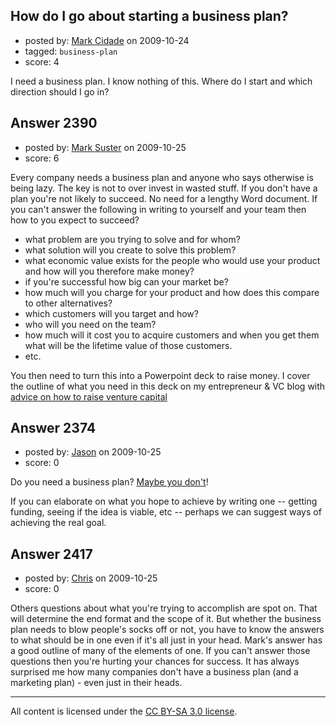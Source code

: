 ## How do I go about starting a business plan?

- posted by: [Mark Cidade](https://stackexchange.com/users/-1/6707-mark-cidade) on 2009-10-24
- tagged: `business-plan`
- score: 4

I need a business plan. I know nothing of this. Where do I start and which direction should I go in?


## Answer 2390

- posted by: [Mark Suster](https://stackexchange.com/users/-1/527-mark-suster) on 2009-10-25
- score: 6

<p>Every company needs a business plan and anyone who says otherwise is being lazy.  The key is not to over invest in wasted stuff. If you don't have a plan you're not likely to succeed. No need for a lengthy Word document.  If you can't answer the following in writing to yourself and your team then how to you expect to succeed?</p>

<ul>
<li>what problem are you trying to solve and for whom?</li>
<li>what solution will you create to solve this problem?</li>
<li>what economic value exists for the people who would use your product and how will you therefore make money?</li>
<li>if you're successful how big can your market be?</li>
<li>how much will you charge for your product and how does this compare to other alternatives?</li>
<li>which customers will you target and how?</li>
<li>who will you need on the team?</li>
<li>how much will it cost you to acquire customers and when you get them what will be the lifetime value of those customers.</li>
<li>etc.</li>
</ul>

<p>You then need to turn this into a Powerpoint deck to raise money.  I cover the outline of what you need in this deck on my entrepreneur &amp; VC blog with <a href="http://www.bothsidesofthetable.com/pitching-a-vc/">advice on how to raise venture capital</a></p>



## Answer 2374

- posted by: [Jason](https://stackexchange.com/users/-1/2-jason) on 2009-10-25
- score: 0

<p>Do you need a business plan?  <a href="http://37signals.com/svn/posts/1805-lets-just-call-plans-what-they-are-guesses" rel="nofollow">Maybe you don't</a>!</p>

<p>If you can elaborate on what you hope to achieve by writing one  -- getting funding, seeing if the idea is viable, etc -- perhaps we can suggest ways of achieving the real goal.</p>



## Answer 2417

- posted by: [Chris](https://stackexchange.com/users/-1/412-chris) on 2009-10-25
- score: 0

Others questions about what you're trying to accomplish are spot on. That will determine the end format and the scope of it. But whether the business plan needs to blow people's socks off or not, you have to know the answers to what should be in one even if it's all just in your head. Mark's answer has a good outline of many of the elements of one. If you can't answer those questions then you're hurting your chances for success. It has always surprised me how many companies don't have a business plan (and a marketing plan) - even just in their heads. 



---

All content is licensed under the [CC BY-SA 3.0 license](https://creativecommons.org/licenses/by-sa/3.0/).
